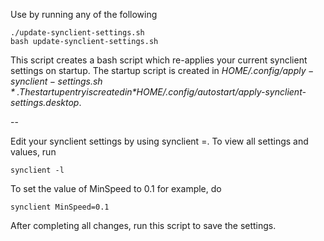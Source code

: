 Use by running any of the following

	./update-synclient-settings.sh
	bash update-synclient-settings.sh

This script creates a bash script which re-applies your current synclient settings on startup.
The startup script is created in *$HOME/.config/apply-synclient-settings.sh*.
The startup entry is created in *$HOME/.config/autostart/apply-synclient-settings.desktop*.

--

Edit your synclient settings by using synclient <setting>=<value>.
To view all settings and values, run

	synclient -l


To set the value of MinSpeed to 0.1 for example, do

	synclient MinSpeed=0.1


After completing all changes, run this script to save the settings.

